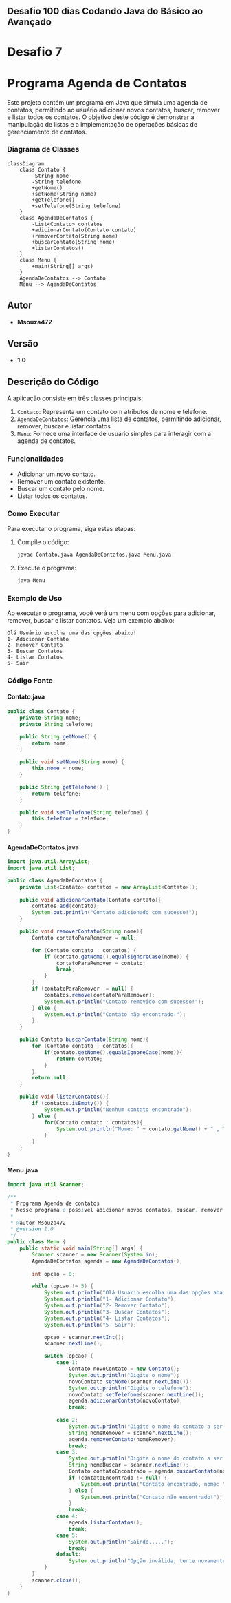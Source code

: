 ## Desafio 100 dias Codando Java do Básico ao Avançado

# Desafio 7

# Programa Agenda de Contatos

Este projeto contém um programa em Java que simula uma agenda de contatos, permitindo ao usuário adicionar novos contatos, buscar, remover e listar todos os contatos. O objetivo deste código é demonstrar a manipulação de listas e a implementação de operações básicas de gerenciamento de contatos.

### Diagrama de Classes

```mermaid
classDiagram
    class Contato {
        -String nome
        -String telefone
        +getNome()
        +setNome(String nome)
        +getTelefone()
        +setTelefone(String telefone)
    }
    class AgendaDeContatos {
        -List<Contato> contatos
        +adicionarContato(Contato contato)
        +removerContato(String nome)
        +buscarContato(String nome)
        +listarContatos()
    }
    class Menu {
        +main(String[] args)
    }
    AgendaDeContatos --> Contato
    Menu --> AgendaDeContatos
```

## Autor
- **Msouza472**

## Versão
- **1.0**

## Descrição do Código

A aplicação consiste em três classes principais:

1. `Contato`: Representa um contato com atributos de nome e telefone.
2. `AgendaDeContatos`: Gerencia uma lista de contatos, permitindo adicionar, remover, buscar e listar contatos.
3. `Menu`: Fornece uma interface de usuário simples para interagir com a agenda de contatos.

### Funcionalidades
- Adicionar um novo contato.
- Remover um contato existente.
- Buscar um contato pelo nome.
- Listar todos os contatos.

### Como Executar
Para executar o programa, siga estas etapas:

1. Compile o código:
   ```bash
   javac Contato.java AgendaDeContatos.java Menu.java
   ```

2. Execute o programa:
   ```bash
   java Menu
   ```

### Exemplo de Uso
Ao executar o programa, você verá um menu com opções para adicionar, remover, buscar e listar contatos. Veja um exemplo abaixo:

```
Olá Usuário escolha uma das opções abaixo!
1- Adicionar Contato
2- Remover Contato
3- Buscar Contatos
4- Listar Contatos
5- Sair
```

### Código Fonte

#### Contato.java
```java
public class Contato {
    private String nome;
    private String telefone;

    public String getNome() {
        return nome;
    }

    public void setNome(String nome) {
        this.nome = nome;
    }

    public String getTelefone() {
        return telefone;
    }

    public void setTelefone(String telefone) {
        this.telefone = telefone;
    }
}
```

#### AgendaDeContatos.java
```java
import java.util.ArrayList;
import java.util.List;

public class AgendaDeContatos {
    private List<Contato> contatos = new ArrayList<Contato>();
    
    public void adicionarContato(Contato contato){
        contatos.add(contato);
        System.out.println("Contato adicionado com sucesso!");
    }

    public void removerContato(String nome){
        Contato contatoParaRemover = null;

        for (Contato contato : contatos) {
            if (contato.getNome().equalsIgnoreCase(nome)) {
                contatoParaRemover = contato;
                break;
            }
        }
        if (contatoParaRemover != null) {
            contatos.remove(contatoParaRemover);
            System.out.println("Contato removido com sucesso!");
        } else {
            System.out.println("Contato não encontrado!");
        }
    }

    public Contato buscarContato(String nome){
        for (Contato contato : contatos){
            if(contato.getNome().equalsIgnoreCase(nome)){
                return contato;
            }
        }
        return null;
    }

    public void listarContatos(){
        if (contatos.isEmpty()) {
            System.out.println("Nenhum contato encontrado");
        } else {
            for(Contato contato : contatos){
                System.out.println("Nome: " + contato.getNome() + " , Telefone: " + contato.getTelefone());
            }
        }
    }
}
```

#### Menu.java
```java
import java.util.Scanner;

/**
 * Programa Agenda de contatos
 * Nesse programa é possível adicionar novos contatos, buscar, remover e listar todos os contatos.
 * 
 * @autor Msouza472
 * @version 1.0
 */
public class Menu {
    public static void main(String[] args) {
        Scanner scanner = new Scanner(System.in);
        AgendaDeContatos agenda = new AgendaDeContatos();
        
        int opcao = 0;

        while (opcao != 5) {
            System.out.println("Olá Usuário escolha uma das opções abaixo!");
            System.out.println("1- Adicionar Contato");
            System.out.println("2- Remover Contato");
            System.out.println("3- Buscar Contatos");
            System.out.println("4- Listar Contatos");
            System.out.println("5- Sair");

            opcao = scanner.nextInt();
            scanner.nextLine();

            switch (opcao) {
                case 1:
                    Contato novoContato = new Contato();
                    System.out.println("Digite o nome");
                    novoContato.setNome(scanner.nextLine());
                    System.out.println("Digite o telefone");
                    novoContato.setTelefone(scanner.nextLine());
                    agenda.adicionarContato(novoContato);       
                    break;
                
                case 2:
                    System.out.println("Digite o nome do contato a ser removido");
                    String nomeRemover = scanner.nextLine();
                    agenda.removerContato(nomeRemover);
                    break;
                case 3:
                    System.out.println("Digite o nome do contato a ser buscado");
                    String nomeBuscar = scanner.nextLine();
                    Contato contatoEncontrado = agenda.buscarContato(nomeBuscar);
                    if (contatoEncontrado != null) {
                        System.out.println("Contato encontrado, nome: " + contatoEncontrado.getNome() + " Telefone: " + contatoEncontrado.getTelefone());            
                    } else {
                        System.out.println("Contato não encontrado!");
                    }
                    break;
                case 4:
                    agenda.listarContatos();
                    break;
                case 5:
                    System.out.println("Saindo.....");
                    break;
                default:
                    System.out.println("Opção inválida, tente novamente");
            }
        }
        scanner.close();
    }
}
```
